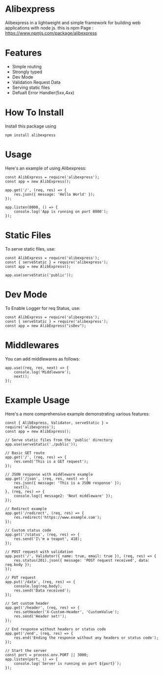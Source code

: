 # Alibexpress
Alibexpress in a lightweight and simple framework for building web applications with node js.
this is npm Page : https://www.npmjs.com/package/alibexpress
# Features
- Simple routing
- Strongly typed
- Dev Mode
- Validation Request Data
- Serving static files
- Defualt Error Handler(5xx,4xx)
# How To Install
Install this package using
```
npm install alibexpress
```
# Usage
Here's an example of using Alibexpress:
```
const AlibExpress = require('alibexpress');
const app = new AlibExpress();

app.get('/', (req, res) => {
    res.json({ message: 'Hello World' });
});

app.listen(8000, () => {
    console.log('App is running on port 8000');
});
```
# Static Files
To serve static files, use:
```
const AlibExpress = require('alibexpress');
const { serveStatic } = require('alibexpress');
const app = new AlibExpress();

app.use(serveStatic('public'));
```
# Dev Mode
To Enable Logger for req Status, use:
```
const AlibExpress = require('alibexpress');
const { serveStatic } = require('alibexpress');
const app = new AlibExpress("isDev");

```
# Middlewares
You can add middlewares as follows:
```
app.use((req, res, next) => {
    console.log('Middleware');
    next();
});
```
# Example Usage
Here's a more comprehensive example demonstrating various features:
```
const { AlibExpress, Validator, serveStatic } = require('alibexpress');
const app = new AlibExpress();

// Serve static files from the 'public' directory
app.use(serveStatic('./public'));

// Basic GET route
app.get('/', (req, res) => {
    res.send('This is a GET request');
});

// JSON response with middleware example
app.get('/json', (req, res, next) => {
    res.json({ message: 'This is a JSON response' });
    next();
}, (req, res) => {
    console.log({ message2: 'Next middleware' });
});

// Redirect example
app.get('/redirect', (req, res) => {
    res.redirect('https://www.example.com');
});

// Custom status code
app.get('/status', (req, res) => {
    res.send('I\'m a teapot', 418);
});

// POST request with validation
app.post('/', Validator({ name: true, email: true }), (req, res) => {
    res.status(201).json({ message: 'POST request received', data: req.body });
});

// PUT request
app.put('/data', (req, res) => {
    console.log(req.body);
    res.send('Data received');
});

// Set custom header
app.get('/header', (req, res) => {
    res.setHeader('X-Custom-Header', 'CustomValue');
    res.send('Header set!');
});

// End response without headers or status code
app.get('/end', (req, res) => {
    res.end('Ending the response without any headers or status code');
});

// Start the server
const port = process.env.PORT || 3000;
app.listen(port, () => {
    console.log(`Server is running on port ${port}`);
});

```
